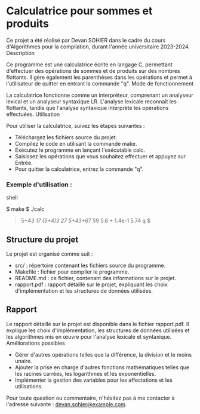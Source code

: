 # Calculatrice pour sommes et produits

Ce projet a été réalisé par Devan SOHIER dans le cadre du cours d'Algorithmes pour la compilation, durant l'année universitaire 2023-2024.
Description

Ce programme est une calculatrice écrite en langage C, permettant d'effectuer des opérations de sommes et de produits sur des nombres flottants. Il gère également les parenthèses dans les opérations et permet à l'utilisateur de quitter en entrant la commande "q".
Mode de fonctionnement

La calculatrice fonctionne comme un interpréteur, comprenant un analyseur lexical et un analyseur syntaxique LR. L'analyse lexicale reconnaît les flottants, tandis que l'analyse syntaxique interprète les opérations effectuées.
Utilisation

Pour utiliser la calculatrice, suivez les étapes suivantes :

-   Téléchargez les fichiers source du projet.
-   Compilez le code en utilisant la commande make.
-   Exécutez le programme en lançant l'exécutable calc.
-   Saisissez les opérations que vous souhaitez effectuer et appuyez sur Entrée.
-   Pour quitter la calculatrice, entrez la commande "q".

### Exemple d'utilisation :

shell

$ make
$ ./calc
> 5+4*3
17
> (5+4)*3
27
> 5+4*3+6*7
59
> 5.6 + 1.4e-1
5.74
> q
$ 

## Structure du projet

Le projet est organisé comme suit :

 -   src/ : répertoire contenant les fichiers source du programme.
 -   Makefile : fichier pour compiler le programme.
 -   README.md : ce fichier, contenant des informations sur le projet.
 -   rapport.pdf : rapport détaillé sur le projet, expliquant les choix d'implémentation et les structures de données utilisées.

## Rapport

Le rapport détaillé sur le projet est disponible dans le fichier rapport.pdf. Il explique les choix d'implémentation, les structures de données utilisées et les algorithmes mis en œuvre pour l'analyse lexicale et syntaxique.
Améliorations possibles

-   Gérer d'autres opérations telles que la différence, la division et le moins unaire.
-   Ajouter la prise en charge d'autres fonctions mathématiques telles que les racines carrées, les logarithmes et les exponentielles.
-   Implémenter la gestion des variables pour les affectations et les utilisations.

Pour toute question ou commentaire, n'hésitez pas à me contacter à l'adresse suivante : devan.sohier@example.com.
